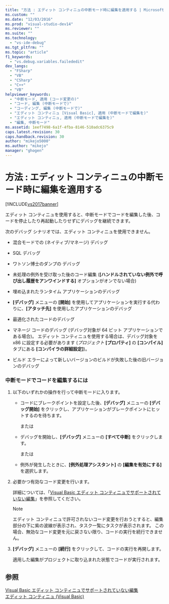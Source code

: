 ```yaml
---
title: "方法 : エディット コンティニュの中断モード時に編集を適用する | Microsoft Docs"
ms.custom: ""
ms.date: "12/03/2016"
ms.prod: "visual-studio-dev14"
ms.reviewer: ""
ms.suite: ""
ms.technology: 
  - "vs-ide-debug"
ms.tgt_pltfrm: ""
ms.topic: "article"
f1_keywords: 
  - "vs.debug.variables.failededit"
dev_langs: 
  - "FSharp"
  - "VB"
  - "CSharp"
  - "C++"
  - "VB"
helpviewer_keywords: 
  - "中断モード, 適用 (コード変更の)"
  - "コード, 編集 (中断モードで)"
  - "コーディング, 編集 (中断モードで)"
  - "エディット コンティニュ [Visual Basic], 適用 (中断モードで編集を)"
  - "エディット コンティニュ, 適用 (中断モードで編集を)"
  - "編集, 中断モード"
ms.assetid: 1eef7498-6a1f-4fba-8146-510adc6375c9
caps.latest.revision: 30
caps.handback.revision: 30
author: "mikejo5000"
ms.author: "mikejo"
manager: "ghogen"
---
```

# 方法 : エディット コンティニュの中断モード時に編集を適用する
[!INCLUDE[vs2017banner](../code-quality/includes/vs2017banner.md)]

エディット コンティニュを使用すると、中断モードでコードを編集した後、コードを停止したり再起動したりせずにデバッグを継続できます。  
  
 次のデバッグ シナリオでは、エディット コンティニュを使用できません。  
  
-   混合モードでの \(ネイティブ\/マネージ\) デバッグ  
  
-   SQL デバッグ  
  
-   ワトソン博士のダンプの  デバッグ  
  
-   未処理の例外を受け取った後のコード編集 \(**\[ハンドルされていない例外で呼び出し履歴をアンワインドする\]** オプションがオンでない場合\)  
  
-   埋め込まれたランタイム アプリケーションのデバッグ  
  
-   **\[デバッグ\]** メニューの **\[開始\]** を使用してアプリケーションを実行する代わりに、**\[アタッチ先\]** を使用したアプリケーションのデバッグ  
  
-   最適化されたコードのデバッグ  
  
-   マネージ コードのデバッグ \(デバッグ対象が 64 ビット アプリケーションである場合\)。  エディット コンティニュを使用する場合は、デバッグ対象を x86 に設定する必要があります   \(*プロジェクト* **\[プロパティ\]** の **\[コンパイル\]** タブにある **\[コンパイラの詳細設定\]**\)。  
  
-   ビルド エラーによって新しいバージョンのビルドが失敗した後の旧バージョンのデバッグ  
  
### 中断モードでコードを編集するには  
  
1.  以下のいずれかの操作を行って中断モードに入ります。  
  
    -   コードにブレークポイントを設定した後、**\[デバッグ\]** メニューの **\[デバッグ開始\]** をクリックし、アプリケーションがブレークポイントにヒットするのを待ちます。  
  
         または  
  
    -   デバッグを開始し、**\[デバッグ\]** メニューの **\[すべて中断\]** をクリックします。  
  
         または  
  
    -   例外が発生したときに、**\[例外処理アシスタント\]** の **\[編集を有効にする\]** を選択します。  
  
2.  必要かつ有効なコード変更を行います。  
  
     詳細については、「[Visual Basic エディット コンティニュでサポートされていない編集](../debugger/unsupported-edits-in-visual-basic-edit-and-continue.md)」を参照してください。  
  
    > [!NOTE]
    >  エディット コンティニュで許可されないコード変更を行おうとすると、編集部分の下に紫の波線が表示され、タスク一覧にタスクが表示されます。  この場合、無効なコード変更を元に戻さない限り、コードの実行を続行できません。  
  
3.  **\[デバッグ\]** メニューの **\[続行\]** をクリックして、コードの実行を再開します。  
  
     適用した編集がプロジェクトに取り込まれた状態でコードが実行されます。  
  
## 参照  
 [Visual Basic エディット コンティニュでサポートされていない編集](../debugger/unsupported-edits-in-visual-basic-edit-and-continue.md)   
 [エディット コンティニュ \(Visual Basic\)](../debugger/edit-and-continue-visual-basic.md)